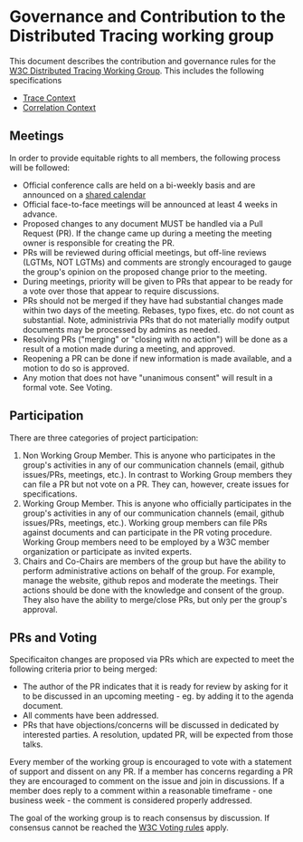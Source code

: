 # Governance and Contribution to the Distributed Tracing working group

This document describes the contribution and governance rules for the [W3C Distributed Tracing Working Group](https://www.w3.org/2018/distributed-tracing/). This includes the following specifications

- [Trace Context](https://github.com/w3c/trace-context)
- [Correlation Context](https://github.com/w3c/correlation-context)

## Meetings
In order to provide equitable rights to all members, the following process will be followed:

- Official conference calls are held on a bi-weekly basis and are announced on a [shared calendar](https://calendar.google.com/calendar/embed?src=dynatrace.com_5a09qhua6fh7jb23h7vdjg6veg%40group.calendar.google.com)
- Official face-to-face meetings will be announced at least 4 weeks in advance.
- Proposed changes to any document MUST be handled via a Pull Request (PR). If the change came up during a meeting the meeting owner is responsible for creating the PR.
- PRs will be reviewed during official meetings, but off-line reviews (LGTMs, NOT LGTMs) and comments are strongly encouraged to gauge the group's opinion on the proposed change prior to the meeting.
- During meetings, priority will be given to PRs that appear to be ready for a vote over those that appear to require discussions.
- PRs should not be merged if they have had substantial changes made within two days of the meeting. Rebases, typo fixes, etc. do not count as substantial. Note, administrivia PRs that do not materially modify output documents may be processed by admins as needed.
- Resolving PRs ("merging" or "closing with no action") will be done as a result of a motion made during a meeting, and approved.
- Reopening a PR can be done if new information is made available, and a motion to do so is approved.
- Any motion that does not have "unanimous consent" will result in a formal vote. See Voting.


## Participation  
There are three categories of project participation:

1. Non Working Group Member. This is anyone who  participates in the group's activities in any of our communication channels (email, github issues/PRs, meetings, etc.). In contrast to Working Group members they can file a PR but not vote on a PR. They can, however, create issues for specifications. 
2. Working Group Member. This is anyone who officially participates in the group's activities in any of our communication channels (email, github issues/PRs, meetings, etc.). Working group members can file PRs against documents and can participate in the PR voting procedure. Working Group members need to be employed by a W3C member organization or participate as invited experts. 
3. Chairs and Co-Chairs are members of the group but have the ability to perform administrative actions on behalf of the group. For example, manage the website, github repos and moderate the meetings. Their actions should be done with the knowledge and consent of the group. They also have the ability to merge/close PRs, but only per the group's approval. 

## PRs and Voting
Specificaiton changes are proposed via PRs which are expected to meet the following criteria prior to being merged:

- The author of the PR indicates that it is ready for review by asking for it to be discussed in an upcoming meeting - eg. by adding it to the agenda document.
- All comments have been addressed.
- PRs that have objections/concerns will be discussed in dedicated by interested parties. A resolution, updated PR, will be expected from those talks.

Every member of the working group is encouraged to vote with a statement of support and dissent on any PR. If a member has concerns regarding a PR they are encouraged to comment on the issue and join in discussions. If a member does reply to a comment within a reasonable timeframe - one business week - the comment is considered properly addressed. 

The goal of the working group is to reach consensus by discussion. If consensus cannot be reached the [W3C Voting rules](https://www.w3.org/2018/Process-20180201/#Votes) apply. 
